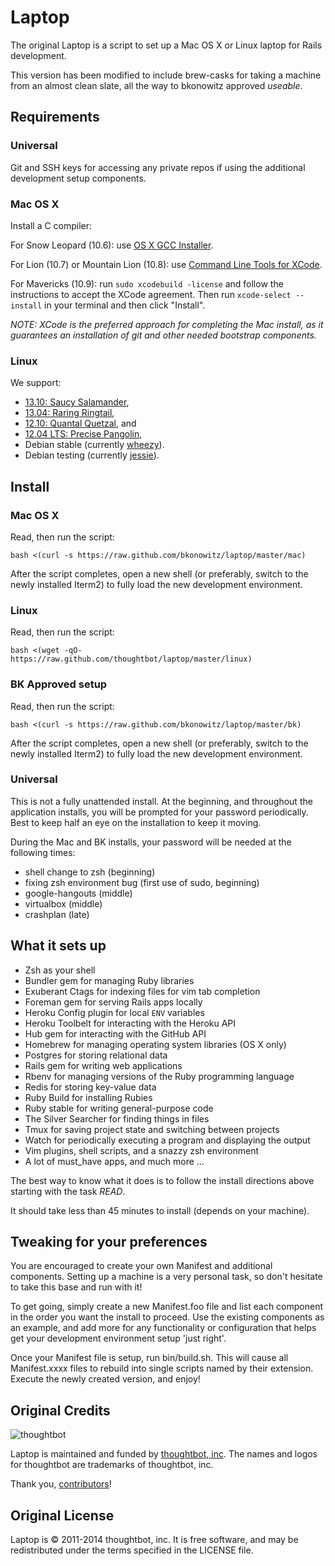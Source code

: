 Laptop
======

The original Laptop is a script to set up a Mac OS X or Linux laptop for Rails development.

This version has been modified to include brew-casks for taking a machine from
an almost clean slate, all the way to bkonowitz approved _useable_.

Requirements
------------

### Universal

Git and SSH keys for accessing any private repos if using the additional
development setup components.

### Mac OS X

Install a C compiler:

For Snow Leopard (10.6): use [OS X GCC
Installer](https://github.com/kennethreitz/osx-gcc-installer/).

For Lion (10.7) or Mountain Lion (10.8): use [Command Line Tools for
XCode](https://developer.apple.com/downloads/index.action).

For Mavericks (10.9): run `sudo xcodebuild -license` and follow the instructions
to accept the XCode agreement.  Then run `xcode-select --install` in your
terminal and then click "Install". 

_NOTE: XCode is the preferred approach for
completing the Mac install, as it guarantees an installation of git and other needed
bootstrap components._

### Linux

We support:

* [13.10: Saucy Salamander](https://wiki.ubuntu.com/SaucySalamander/ReleaseNotes),
* [13.04: Raring Ringtail](https://wiki.ubuntu.com/RaringRingtail/ReleaseNotes),
* [12.10: Quantal Quetzal](https://wiki.ubuntu.com/QuantalQuetzal/ReleaseNotes), and
* [12.04 LTS: Precise Pangolin](https://wiki.ubuntu.com/PrecisePangolin/ReleaseNotes),
* Debian stable (currently [wheezy](http://www.debian.org/releases/stable/)).
* Debian testing (currently [jessie](http://www.debian.org/releases/testing/)).

Install
-------

### Mac OS X

Read, then run the script:

    bash <(curl -s https://raw.github.com/bkonowitz/laptop/master/mac)

After the script completes, open a new shell (or preferably, switch to the newly
installed Iterm2) to fully load the new development environment.

### Linux

Read, then run the script:

    bash <(wget -qO- https://raw.github.com/thoughtbot/laptop/master/linux)

### BK Approved setup

Read, then run the script:

    bash <(curl -s https://raw.github.com/bkonowitz/laptop/master/bk)

After the script completes, open a new shell (or preferably, switch to the newly
installed Iterm2) to fully load the new development environment.

### Universal

This is not a fully unattended install. At the beginning, and throughout the
application installs, you will be prompted for your password periodically. Best to
keep half an eye on the installation to keep it moving.

During the Mac and BK installs, your password will be needed at the following times:

- shell change to zsh (beginning)
- fixing zsh environment bug (first use of sudo, beginning)
- google-hangouts (middle)
- virtualbox (middle)
- crashplan (late)

What it sets up
---------------

* Zsh as your shell
* Bundler gem for managing Ruby libraries
* Exuberant Ctags for indexing files for vim tab completion
* Foreman gem for serving Rails apps locally
* Heroku Config plugin for local `ENV` variables
* Heroku Toolbelt for interacting with the Heroku API
* Hub gem for interacting with the GitHub API
* Homebrew for managing operating system libraries (OS X only)
* Postgres for storing relational data
* Rails gem for writing web applications
* Rbenv for managing versions of the Ruby programming language
* Redis for storing key-value data
* Ruby Build for installing Rubies
* Ruby stable for writing general-purpose code
* The Silver Searcher for finding things in files
* Tmux for saving project state and switching between projects
* Watch for periodically executing a program and displaying the output
* Vim plugins, shell scripts, and a snazzy zsh environment
* A lot of must_have apps, and much more ...

The best way to know what it does is to follow the install directions above
starting with the task *READ*.

It should take less than 45 minutes to install (depends on your machine).

Tweaking for your preferences
-------

You are encouraged to create your own Manifest and additional components.
Setting up a machine is a very personal task, so don't hesitate to take this
base and run with it!

To get going, simply create a new Manifest.foo file and list each component in
the order you want the install to proceed. Use the existing components as an
example, and add more for any functionality or configuration that helps get your
development environment setup 'just right'.

Once your Manifest file is setup, run bin/build.sh. This will cause all Manifest.xxxx
files to rebuild into single scripts named by their extension. Execute the newly
created version, and enjoy!

Original Credits
-------

![thoughtbot](http://thoughtbot.com/assets/tm/logo.png)

Laptop is maintained and funded by [thoughtbot, inc](http://thoughtbot.com/community).
The names and logos for thoughtbot are trademarks of thoughtbot, inc.

Thank you, [contributors](https://github.com/thoughtbot/laptop/graphs/contributors)!

Original License
-------

Laptop is © 2011-2014 thoughtbot, inc. It is free software, and may be
redistributed under the terms specified in the LICENSE file.
